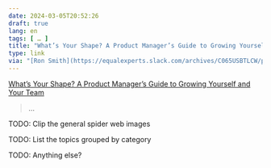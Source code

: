 ```yaml
---
date: 2024-03-05T20:52:26
draft: true
lang: en
tags: [ … ]
title: "What’s Your Shape? A Product Manager’s Guide to Growing Yourself and Your Team"
type: link
via: "[Ron Smith](https://equalexperts.slack.com/archives/C065USBTLCW/p1709629833486259)"
---
```


[What’s Your Shape? A Product Manager’s Guide to Growing Yourself and Your Team](https://www.ravi-mehta.com/product-manager-roles/)

> …



TODO: Clip the general spider web images

TODO: List the topics grouped by category

TODO: Anything else?
